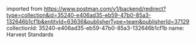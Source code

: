 imported from https://www.postman.com/v1/backend/redirect?type=collection&id=35240-e406ad35-eb59-47b0-85a3-132646b1cf1b&entityId=63636&publisherType=team&publisherId=37129
collectionId: 35240-e406ad35-eb59-47b0-85a3-132646b1cf1b
name: Harvest Standards